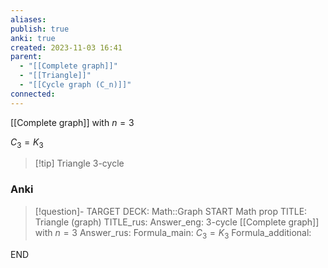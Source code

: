 ```yaml
---
aliases: 
publish: true
anki: true
created: 2023-11-03 16:41
parent:
  - "[[Complete graph]]"
  - "[[Triangle]]"
  - "[[Cycle graph (C_n)]]"
connected: 
---
```

[[Complete graph]] with $n=3$

$C_3 = K_3$

> [!tip] Triangle
> 3-cycle

### Anki
> [!question]-
TARGET DECK: Math::Graph
START
Math prop
TITLE: Triangle (graph)
TITLE_rus: 
Answer_eng: 3-cycle
[[Complete graph]] with $n=3$
Answer_rus: 
Formula_main: $C_3 = K_3$
Formula_additional:
<!--ID: 1699131352172-->
END











